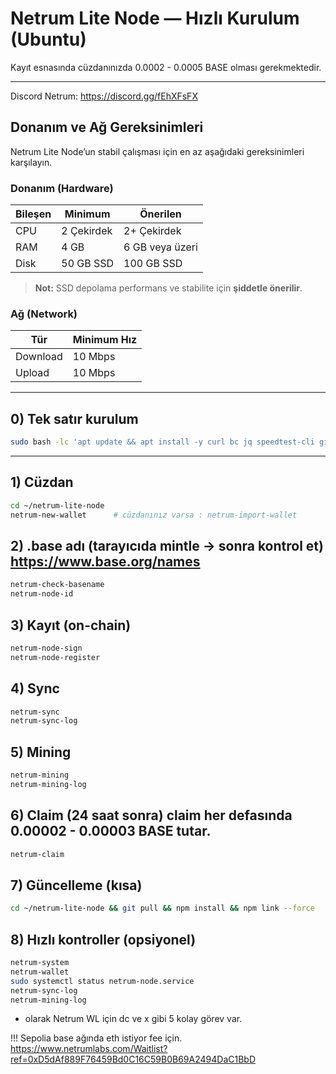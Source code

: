 # Netrum Lite Node — Hızlı Kurulum (Ubuntu)

Kayıt esnasında cüzdanınızda 0.0002 - 0.0005 BASE olması gerekmektedir.

---
Discord Netrum: https://discord.gg/fEhXFsFX
## Donanım ve Ağ Gereksinimleri

Netrum Lite Node’un stabil çalışması için en az aşağıdaki gereksinimleri karşılayın.

### Donanım (Hardware)
| Bileşen   | Minimum | Önerilen |
|----------|---------|----------|
| CPU      | 2 Çekirdek | 2+ Çekirdek |
| RAM      | 4 GB    | 6 GB veya üzeri |
| Disk     | 50 GB SSD | 100 GB SSD |

> **Not:** SSD depolama performans ve stabilite için **şiddetle önerilir**.

### Ağ (Network)
| Tür       | Minimum Hız |
|----------|--------------|
| Download | 10 Mbps      |
| Upload   | 10 Mbps      |

---

## 0) Tek satır kurulum

```bash
sudo bash -lc 'apt update && apt install -y curl bc jq speedtest-cli git ca-certificates lsb-release build-essential python3 && curl -fsSL https://deb.nodesource.com/setup_20.x | bash - && apt remove -y libnode-dev 2>/dev/null || true; apt install -y nodejs && cd /root && if [ -d netrum-lite-node/.git ]; then cd netrum-lite-node && git reset --hard && git pull --ff-only; else git clone https://github.com/NetrumLabs/netrum-lite-node.git && cd netrum-lite-node; fi && rm -rf node_modules package-lock.json && npm install && npm link --force && (netrum --version || netrum | head -n 5)'
```

---

## 1) Cüzdan

```bash
cd ~/netrum-lite-node
netrum-new-wallet      # cüzdanınız varsa : netrum-import-wallet
```

## 2) .base adı (tarayıcıda mintle → sonra kontrol et) https://www.base.org/names

```bash
netrum-check-basename
netrum-node-id
```

## 3) Kayıt (on-chain)

```bash
netrum-node-sign
netrum-node-register
```

## 4) Sync

```bash
netrum-sync
netrum-sync-log
```

## 5) Mining

```bash
netrum-mining
netrum-mining-log
```

## 6) Claim (24 saat sonra) claim her defasında 0.00002 - 0.00003 BASE tutar.  

```bash
netrum-claim
```

## 7) Güncelleme (kısa)

```bash
cd ~/netrum-lite-node && git pull && npm install && npm link --force
```

## 8) Hızlı kontroller (opsiyonel)

```bash
netrum-system
netrum-wallet
sudo systemctl status netrum-node.service
netrum-sync-log
netrum-mining-log
```

+ olarak 
Netrum WL için dc ve x gibi 5 kolay görev var. 

!!! Sepolia base ağında eth istiyor fee için. 
https://www.netrumlabs.com/Waitlist?ref=0xD5dAf889F76459Bd0C16C59B0B69A2494DaC1BbD
